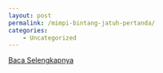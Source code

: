 ```yaml
---
layout: post
permalink: /mimpi-bintang-jatuh-pertanda/
categories:
    - Uncategorized
---
```


[Baca Selengkapnya](/06)